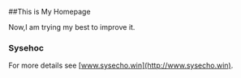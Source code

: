 ##This is My Homepage

Now,I am trying my best to improve it.

### Sysehoc

For more details see [www.sysecho.win](http://www.sysecho.win).

